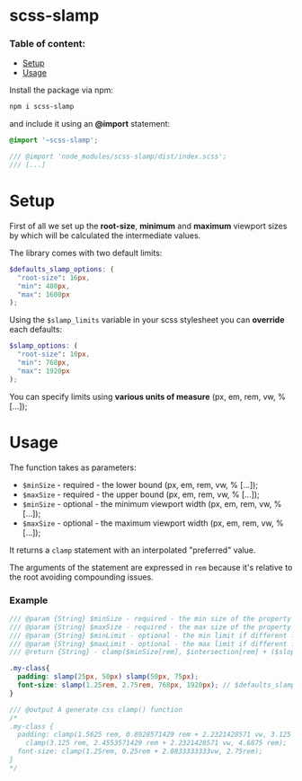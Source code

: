 # scss-slamp
### Table of content:
- [Setup](#setup)
- [Usage](#usage)

Install the package via npm:

``` bash
npm i scss-slamp
```

and include it using an **@import** statement:

``` scss
@import '~scss-slamp';

/// @import 'node_modules/scss-slamp/dist/index.scss';
/// [...]
```

# Setup
First of all we set up the **root-size**, **minimum** and **maximum** viewport sizes by which will be calculated the intermediate values.

The library comes with two default limits:

``` scss
$defaults_slamp_options: (
  "root-size": 16px, 
  "min": 480px, 
  "max": 1600px
);
```

Using the `$slamp_limits` variable in your scss stylesheet you can **override** each defaults:

``` scss
$slamp_options: (
  "root-size": 10px, 
  "min": 768px,
  "max": 1920px
);
```

You can specify limits using **various units of measure**  (px, em, rem, vw, % [...]);

# Usage
The function takes as parameters:

- `$minSize` - required - the lower bound (px, em, rem, vw, % [...]);
- `$maxSize` - required - the upper bound (px, em, rem, vw, % [...]);
- `$minSize` - optional - the minimum viewport width (px, em, rem, vw, % [...]);
- `$maxSize` - optional - the maximum viewport width (px, em, rem, vw, % [...]);

It returns a `clamp` statement with an interpolated "preferred" value.

The arguments of the statement are expressed in `rem` because it's relative to the root avoiding compounding issues.

### Example
``` scss
/// @param {String} $minSize - required - the min size of the property (px, em, rem, vw, % [...])
/// @param {String} $maxSize - required - the max size of the property (px, em, rem, vw, % [...])
/// @param {String} $minLimit - optional - the min limit if different from default (px, em, rem, vw, % [...])
/// @param {String} $maxLimit - optional - the max limit if different from default (px, em, rem, vw, % [...])
/// @return {String} - clamp($minSize[rem], $intersection[rem] + ($slope * 100)[vw], $maxSize[rem])

.my-class{
  padding: slamp(25px, 50px) slamp(50px, 75px);
  font-size: slamp(1.25rem, 2.75rem, 768px, 1920px); // $defaults_slamp_options and $slamp_options are overrided
}

/// @output A generate css clamp() function
/*
.my-class {
  padding: clamp(1.5625 rem, 0.8928571429 rem + 2.2321428571 vw, 3.125 rem)
    clamp(3.125 rem, 2.4553571429 rem + 2.2321428571 vw, 4.6875 rem);
  font-size: clamp(1.25rem, 0.25rem + 2.0833333333vw, 2.75rem);
}
*/
```



